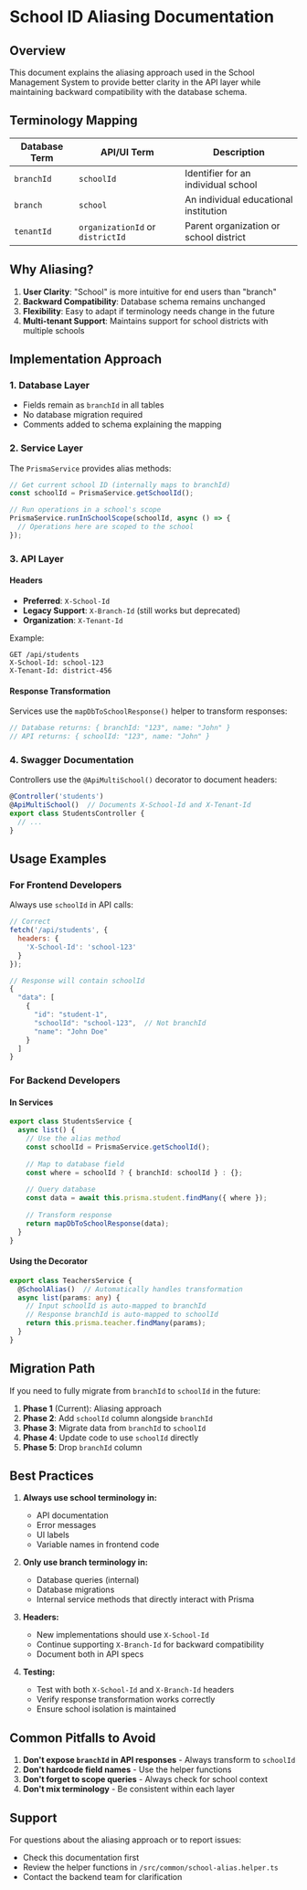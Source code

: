 # School ID Aliasing Documentation

## Overview

This document explains the aliasing approach used in the School Management System to provide better clarity in the API layer while maintaining backward compatibility with the database schema.

## Terminology Mapping

| Database Term | API/UI Term | Description |
|--------------|-------------|-------------|
| `branchId` | `schoolId` | Identifier for an individual school |
| `branch` | `school` | An individual educational institution |
| `tenantId` | `organizationId` or `districtId` | Parent organization or school district |

## Why Aliasing?

1. **User Clarity**: "School" is more intuitive for end users than "branch"
2. **Backward Compatibility**: Database schema remains unchanged
3. **Flexibility**: Easy to adapt if terminology needs change in the future
4. **Multi-tenant Support**: Maintains support for school districts with multiple schools

## Implementation Approach

### 1. Database Layer
- Fields remain as `branchId` in all tables
- No database migration required
- Comments added to schema explaining the mapping

### 2. Service Layer
The `PrismaService` provides alias methods:
```typescript
// Get current school ID (internally maps to branchId)
const schoolId = PrismaService.getSchoolId();

// Run operations in a school's scope
PrismaService.runInSchoolScope(schoolId, async () => {
  // Operations here are scoped to the school
});
```

### 3. API Layer

#### Headers
- **Preferred**: `X-School-Id` 
- **Legacy Support**: `X-Branch-Id` (still works but deprecated)
- **Organization**: `X-Tenant-Id`

Example:
```http
GET /api/students
X-School-Id: school-123
X-Tenant-Id: district-456
```

#### Response Transformation
Services use the `mapDbToSchoolResponse()` helper to transform responses:
```typescript
// Database returns: { branchId: "123", name: "John" }
// API returns: { schoolId: "123", name: "John" }
```

### 4. Swagger Documentation
Controllers use the `@ApiMultiSchool()` decorator to document headers:
```typescript
@Controller('students')
@ApiMultiSchool()  // Documents X-School-Id and X-Tenant-Id
export class StudentsController {
  // ...
}
```

## Usage Examples

### For Frontend Developers
Always use `schoolId` in API calls:
```javascript
// Correct
fetch('/api/students', {
  headers: {
    'X-School-Id': 'school-123'
  }
});

// Response will contain schoolId
{
  "data": [
    {
      "id": "student-1",
      "schoolId": "school-123",  // Not branchId
      "name": "John Doe"
    }
  ]
}
```

### For Backend Developers

#### In Services
```typescript
export class StudentsService {
  async list() {
    // Use the alias method
    const schoolId = PrismaService.getSchoolId();
    
    // Map to database field
    const where = schoolId ? { branchId: schoolId } : {};
    
    // Query database
    const data = await this.prisma.student.findMany({ where });
    
    // Transform response
    return mapDbToSchoolResponse(data);
  }
}
```

#### Using the Decorator
```typescript
export class TeachersService {
  @SchoolAlias()  // Automatically handles transformation
  async list(params: any) {
    // Input schoolId is auto-mapped to branchId
    // Response branchId is auto-mapped to schoolId
    return this.prisma.teacher.findMany(params);
  }
}
```

## Migration Path

If you need to fully migrate from `branchId` to `schoolId` in the future:

1. **Phase 1** (Current): Aliasing approach
2. **Phase 2**: Add `schoolId` column alongside `branchId`
3. **Phase 3**: Migrate data from `branchId` to `schoolId`
4. **Phase 4**: Update code to use `schoolId` directly
5. **Phase 5**: Drop `branchId` column

## Best Practices

1. **Always use school terminology in:**
   - API documentation
   - Error messages
   - UI labels
   - Variable names in frontend code

2. **Only use branch terminology in:**
   - Database queries (internal)
   - Database migrations
   - Internal service methods that directly interact with Prisma

3. **Headers:**
   - New implementations should use `X-School-Id`
   - Continue supporting `X-Branch-Id` for backward compatibility
   - Document both in API specs

4. **Testing:**
   - Test with both `X-School-Id` and `X-Branch-Id` headers
   - Verify response transformation works correctly
   - Ensure school isolation is maintained

## Common Pitfalls to Avoid

1. **Don't expose `branchId` in API responses** - Always transform to `schoolId`
2. **Don't hardcode field names** - Use the helper functions
3. **Don't forget to scope queries** - Always check for school context
4. **Don't mix terminology** - Be consistent within each layer

## Support

For questions about the aliasing approach or to report issues:
- Check this documentation first
- Review the helper functions in `/src/common/school-alias.helper.ts`
- Contact the backend team for clarification